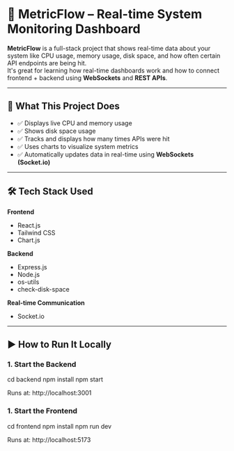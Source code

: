 # 📘 MetricFlow – Real-time System Monitoring Dashboard

**MetricFlow** is a full-stack project that shows real-time data about your system like CPU usage, memory usage, disk space, and how often certain API endpoints are being hit.  
It's great for learning how real-time dashboards work and how to connect frontend + backend using **WebSockets** and **REST APIs**.

---

## 🚀 What This Project Does

- ✅ Displays live CPU and memory usage  
- ✅ Shows disk space usage  
- ✅ Tracks and displays how many times APIs were hit  
- ✅ Uses charts to visualize system metrics  
- ✅ Automatically updates data in real-time using **WebSockets (Socket.io)**  

---

## 🛠️ Tech Stack Used

**Frontend**  
- React.js  
- Tailwind CSS  
- Chart.js  

**Backend**  
- Express.js  
- Node.js  
- os-utils  
- check-disk-space  

**Real-time Communication**  
- Socket.io  

---

## ▶️ How to Run It Locally

### 1. Start the Backend

cd backend
npm install
npm start

Runs at: http://localhost:3001

### 1. Start the Frontend

cd frontend
npm install
npm run dev

Runs at: http://localhost:5173



